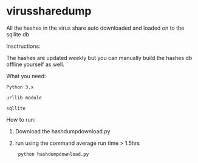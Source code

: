 # virussharedump
All the hashes in the virus share auto downloaded and loaded on to the sqllite db 

Insctructions:

  The hashes are updated weekly but you can manually build the hashes db offline yourself as well.
  
What you need:

    Python 3.x

    urllib module 

    sqllite
  
 How to run:
 
  1. Download the hashdumpdownload.py 
  
  2. run using the command average run time > 1.5hrs
     
          python hashdumpdownload.py 
